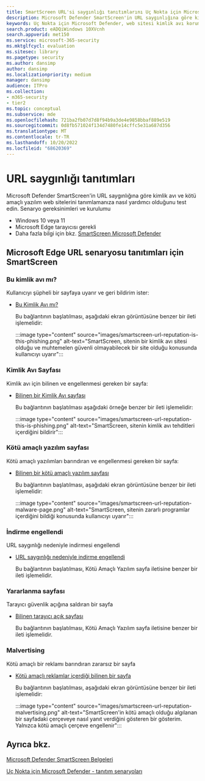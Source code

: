 ```yaml
---
title: SmartScreen URL'si saygınlığı tanıtımlarını Uç Nokta için Microsoft Defender
description: Microsoft Defender SmartScreen'in URL saygınlığına göre kimlik avı ve kötü amaçlı yazılım web sitelerini nasıl tanımladığı gösterilir.
keywords: Uç Nokta için Microsoft Defender, web sitesi kimlik avı koruması, web sitesi kötü amaçlı yazılım koruması, URL saygınlığı, tanıtım,
search.product: eADQiWindows 10XVcnh
search.appverid: met150
ms.service: microsoft-365-security
ms.mktglfcycl: evaluation
ms.sitesec: library
ms.pagetype: security
ms.author: dansimp
author: dansimp
ms.localizationpriority: medium
manager: dansimp
audience: ITPro
ms.collection:
- m365-security
- tier2
ms.topic: conceptual
ms.subservice: mde
ms.openlocfilehash: 721ba2fb07d7d8f94b9a3de4e9858bbaf889e519
ms.sourcegitcommit: 0d8fb571024f134d7480fe14cffc5e31a687d356
ms.translationtype: MT
ms.contentlocale: tr-TR
ms.lasthandoff: 10/20/2022
ms.locfileid: "68620369"
---
```

# <a name="url-reputation-demonstrations"></a>URL saygınlığı tanıtımları

Microsoft Defender SmartScreen'in URL saygınlığına göre kimlik avı ve kötü amaçlı yazılım web sitelerini tanımlamanıza nasıl yardımcı olduğunu test edin.
Senaryo gereksinimleri ve kurulumu

- Windows 10 veya 11
- Microsoft Edge tarayıcısı gerekli
- Daha fazla bilgi için bkz. [SmartScreen Microsoft Defender](/windows/security/threat-protection/microsoft-defender-smartscreen/microsoft-defender-smartscreen-overview)

## <a name="smartscreen-for-microsoft-edge-url-scenario-demonstrations"></a>Microsoft Edge URL senaryosu tanıtımları için SmartScreen

### <a name="is-this-phishing"></a>Bu kimlik avı mı?

Kullanıcıyı şüpheli bir sayfaya uyarır ve geri bildirim ister:

- [Bu Kimlik Avı mı?](https://demo.smartscreen.msft.net/other/areyousure.html)

  Bu bağlantının başlatılması, aşağıdaki ekran görüntüsüne benzer bir ileti işlemelidir:

  :::image type="content" source="images/smartscreen-url-reputation-is-this-phishing.png" alt-text="SmartScreen, sitenin bir kimlik avı sitesi olduğu ve muhtemelen güvenli olmayabilecek bir site olduğu konusunda kullanıcıyı uyarır":::

### <a name="phishing-page"></a>Kimlik Avı Sayfası

Kimlik avı için bilinen ve engellenmesi gereken bir sayfa:

- [Bilinen bir Kimlik Avı sayfası](https://demo.smartscreen.msft.net/phishingdemo.html)

  Bu bağlantının başlatılması aşağıdaki örneğe benzer bir ileti işlemelidir:

  :::image type="content" source="images/smartscreen-url-reputation-this-is-phishing.png" alt-text="SmartScreen, sitenin kimlik avı tehditleri içerdiğini bildirir":::

### <a name="malware-page"></a>Kötü amaçlı yazılım sayfası

Kötü amaçlı yazılımları barındıran ve engellenmesi gereken bir sayfa:

- [Bilinen bir kötü amaçlı yazılım sayfası](https://demo.smartscreen.msft.net/other/malware.html)

  Bu bağlantının başlatılması, aşağıdaki ekran görüntüsüne benzer bir ileti işlemelidir:

  :::image type="content" source="images/smartscreen-url-reputation-malware-page.png" alt-text="SmartScreen, sitenin zararlı programlar içerdiğini bildiği konusunda kullanıcıyı uyarır":::

### <a name="blocked-download"></a>İndirme engellendi

URL saygınlığı nedeniyle indirmesi engellendi

- [URL saygınlığı nedeniyle indirme engellendi](https://demo.smartscreen.msft.net/download/malwaredemo/freevideo.exe)

  Bu bağlantının başlatılması, Kötü Amaçlı Yazılım sayfa iletisine benzer bir ileti işlemelidir.

### <a name="exploit-page"></a>Yararlanma sayfası

Tarayıcı güvenlik açığına saldıran bir sayfa

- [Bilinen tarayıcı açık sayfası](https://demo.smartscreen.msft.net/other/exploit.html)

  Bu bağlantının başlatılması, Kötü Amaçlı Yazılım sayfa iletisine benzer bir ileti işlemelidir.

### <a name="malvertising"></a>Malvertising

Kötü amaçlı bir reklamı barındıran zararsız bir sayfa

- [Kötü amaçlı reklamlar içerdiği bilinen bir sayfa](https://demo.smartscreen.msft.net/other/exploit_frame.html)

  Bu bağlantının başlatılması, aşağıdaki ekran görüntüsüne benzer bir ileti işlemelidir:

  :::image type="content" source="images/smartscreen-url-reputation-malvertising.png" alt-text="SmartScreen'in kötü amaçlı olduğu algılanan bir sayfadaki çerçeveye nasıl yanıt verdiğini gösteren bir gösterim. Yalnızca kötü amaçlı çerçeve engellenir":::

## <a name="see-also"></a>Ayrıca bkz.

[Microsoft Defender SmartScreen Belgeleri](/windows/security/threat-protection/microsoft-defender-smartscreen/microsoft-defender-smartscreen-overview)

[Uç Nokta için Microsoft Defender - tanıtım senaryoları](defender-endpoint-demonstrations.md)
